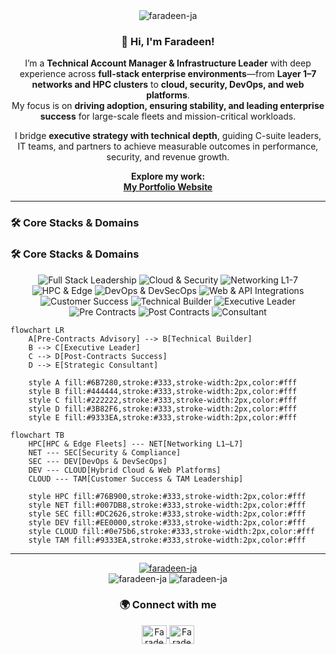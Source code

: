 <div align="center">
  <img src="https://komarev.com/ghpvc/?username=faradeen-ja&label=Profile%20Views&color=0e75b6&style=flat" alt="faradeen-ja" />
</div>

<div align="center">
  
### 👋 Hi, I'm Faradeen!

I’m a **Technical Account Manager & Infrastructure Leader** with deep experience across **full-stack enterprise environments**—from **Layer 1–7 networks and HPC clusters** to **cloud, security, DevOps, and web platforms**.  
My focus is on **driving adoption, ensuring stability, and leading enterprise success** for large-scale fleets and mission-critical workloads.  

I bridge **executive strategy with technical depth**, guiding C-suite leaders, IT teams, and partners to achieve measurable outcomes in performance, security, and revenue growth.  

**Explore my work:**  
<a href="https://faradeen-ja.github.io/TAM-Portfolio/" target="_blank">**My Portfolio Website**</a>
  
</div>

---

### 🛠️ Core Stacks & Domains

### 🛠️ Core Stacks & Domains

<div align="center">
  <img src="https://img.shields.io/badge/Full%20Stack%20Leadership-0e75b6?style=for-the-badge" alt="Full Stack Leadership"/>
  <img src="https://img.shields.io/badge/Hybrid%20Cloud%20%26%20Security-333333?style=for-the-badge" alt="Cloud & Security"/>
  <img src="https://img.shields.io/badge/Networking%20%28L1--L7%29-007DB8?style=for-the-badge" alt="Networking L1-7"/>
  <img src="https://img.shields.io/badge/HPC%20%26%20Edge%20Fleets-76B900?style=for-the-badge" alt="HPC & Edge"/>
  <img src="https://img.shields.io/badge/DevOps%20%26%20DevSecOps-EE0000?style=for-the-badge" alt="DevOps & DevSecOps"/>
  <img src="https://img.shields.io/badge/Web%20%26%20API%20Integrations-555555?style=for-the-badge" alt="Web & API Integrations"/>
  <img src="https://img.shields.io/badge/Customer%20Success%20%26%20TAM-0e75b6?style=for-the-badge" alt="Customer Success"/>
  <img src="https://img.shields.io/badge/Technical%20Builder-444444?style=for-the-badge" alt="Technical Builder"/>
  <img src="https://img.shields.io/badge/Executive%20Leader-222222?style=for-the-badge" alt="Executive Leader"/>
  <img src="https://img.shields.io/badge/Pre--Contracts%20Advisory-6B7280?style=for-the-badge" alt="Pre Contracts"/>
  <img src="https://img.shields.io/badge/Post--Contracts%20Success-3B82F6?style=for-the-badge" alt="Post Contracts"/>
  <img src="https://img.shields.io/badge/Strategic%20Consultant-9333EA?style=for-the-badge" alt="Consultant"/>
</div>

```mermaid
flowchart LR
    A[Pre-Contracts Advisory] --> B[Technical Builder]
    B --> C[Executive Leader]
    C --> D[Post-Contracts Success]
    D --> E[Strategic Consultant]

    style A fill:#6B7280,stroke:#333,stroke-width:2px,color:#fff
    style B fill:#444444,stroke:#333,stroke-width:2px,color:#fff
    style C fill:#222222,stroke:#333,stroke-width:2px,color:#fff
    style D fill:#3B82F6,stroke:#333,stroke-width:2px,color:#fff
    style E fill:#9333EA,stroke:#333,stroke-width:2px,color:#fff
```

```mermaid
flowchart TB
    HPC[HPC & Edge Fleets] --- NET[Networking L1–L7]
    NET --- SEC[Security & Compliance]
    SEC --- DEV[DevOps & DevSecOps]
    DEV --- CLOUD[Hybrid Cloud & Web Platforms]
    CLOUD --- TAM[Customer Success & TAM Leadership]

    style HPC fill:#76B900,stroke:#333,stroke-width:2px,color:#fff
    style NET fill:#007DB8,stroke:#333,stroke-width:2px,color:#fff
    style SEC fill:#DC2626,stroke:#333,stroke-width:2px,color:#fff
    style DEV fill:#EE0000,stroke:#333,stroke-width:2px,color:#fff
    style CLOUD fill:#0e75b6,stroke:#333,stroke-width:2px,color:#fff
    style TAM fill:#9333EA,stroke:#333,stroke-width:2px,color:#fff
```
---

<div align="center">
  <a href="https://github.com/ryo-ma/github-profile-trophy">
    <img src="https://github-profile-trophy.vercel.app/?username=faradeen-ja&theme=onedark" alt="faradeen-ja" />
  </a>
</div>

<div align="center">
  <img src="https://github-readme-stats.vercel.app/api?username=faradeen-ja&show_icons=true&locale=en&theme=dark" alt="faradeen-ja" />
  <img src="https://github-readme-stats.vercel.app/api/top-langs?username=faradeen-ja&show_icons=true&locale=en&layout=compact&theme=dark" alt="faradeen-ja" />
</div>

<div align="center">
  <h3>🌍 Connect with me</h3>
  <p>
    <a href="https://www.linkedin.com/in/faradayj" target="_blank">
      <img align="center" src="https://raw.githubusercontent.com/rahuldkjain/github-profile-readme-generator/master/src/images/icons/Social/linked-in-alt.svg" alt="Faradeen J's LinkedIn" height="30" width="40" />
    </a>
    <a href="https://faradeen-ja.github.io/TAM-Portfolio/" target="_blank">
      <img align="center" src="https://raw.githubusercontent.com/rahuldkjain/github-profile-readme-generator/master/src/images/icons/Social/earth.svg" alt="Faradeen J's Portfolio" height="30" width="40" />
    </a>
  </p>
</div>
